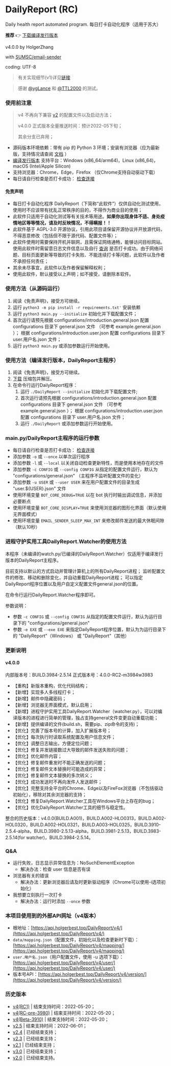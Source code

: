 <!--
    coding = utf-8
    author: holger
    version: 4.0.0
    license: AGPL-3.0
    belong: DailyReport-BasicDataFile
-->

# DailyReport (RC)

Daily health report automated program. 每日打卡自动化程序（适用于苏大）

**推荐** 👉 [下载编译发行版本](https://github.com/HolgerZhang/DailyReport/releases/latest)

v4.0.0 by HolgerZhang

with [SUMSC/email-sender](https://github.com/SUMSC/email-sender)

coding: UTF-8

> 有关实现细节(v1)详见[链接](https://holgerbest.top/2021/01/19/python-selenium/)

> 感谢 [@ygLance](https://github.com/ygLance) 和 [@TTL2000](https://github.com/TTL2000) 的测试。

### 使用前注意

> v4 不再向下兼容 [v2](https://github.com/HolgerZhang/DailyReport/tree/v2) 的配置文件以及启动方法；
> 
> v4.0.0 正式版本全量推送时间：预计2022-05下旬；
> 
> 其余分支已弃用；

- 源码版本环境依赖：带有 pip 的 Python 3 环境；安装有浏览器（应为最新版，支持情况请查阅 [文档](https://www.selenium.dev/downloads/) ）
- [编译发行版本](https://github.com/HolgerZhang/DailyReport/releases/latest) 支持平台：Windows (x86_64/arm64)，Linux (x86_64)，macOS (Intel/Apple Silicon)
- 支持浏览器：Chrome，Edge，Firefox （仅Chrome支持自动驱动下载）
- 每日请自行检查是否打卡成功： [检查连接](http://dk.suda.edu.cn/default/work/suda/jkxxtb/dkjl.jsp)

#### 免责声明

- 每日打卡自动化程序 DailyReport（下简称“此软件”）仅供自动化测试使用，使用时不应该带有扰乱正常秩序的目的，不得作为商业目的使用；
- 此软件只适用于自动化测试等有关技术等用途。<strong>如果你出现身体不适、身处疫情地区等等情况，请及时反映情况，不得瞒报！！</strong>
- 此软件基于 AGPL-3.0 开源协议，引用此项目请保留开源协议并开放源代码，不得恶意修改（包括但不限于源代码、配置文件等）；
- 此软件使用时需要保持开机并联网，且需保证网络通畅，能够访问目标网站。使用此软件时需留意日志文件信息以及自行 [查询](http://dk.suda.edu.cn/default/work/suda/jkxxtb/dkjl.jsp) 是否打卡成功。由于网络问题、目标页面更新等导致的打卡失败、不能连续打卡等问题，此软件以及作者不承担任何责任；
- 其余未尽事宜，此软件以及作者保留解释权利；
- 使用此软件，默认接受以上声明；如不接受，请删除本软件。

### 使用方法（从源码运行）

1. 阅读《免责声明》，接受方可继续。
2. 运行 `python3 -m pip install -r requirements.txt'` 安装依赖
3. 运行 `python3 main.py --initialize` 初始化并下载配置文件；
4. 首次运行请预先根据 configurations/introduction.general.json 配置 configurations 目录下 general.json 文件 （可参考 example.general.json ）；
   根据 configurations/introduction.user.json 配置 configurations 目录下 user.用户名.json 文件；
5. 运行 `python3 main.py` 或添加参数运行开始使用。

### 使用方法（编译发行版本，DailyReport主程序）

1. 阅读《免责声明》，接受方可继续。
2. [下载](https://github.com/HolgerZhang/DailyReport/releases/latest) 压缩包并解压。
3. 在命令行运行DailyReport程序：
   1. 运行 `./DailyReport --initialize` 初始化并下载配置文件;
   2. 首次运行请预先根据 configurations/introduction.general.json 配置 configurations 目录下 general.json 文件 （可参考 example.general.json ）；
   根据 configurations/introduction.user.json 配置 configurations 目录下 user.用户名.json 文件；
   3. 运行 `./DailyReport` 或添加参数运行开始使用。

### main.py/DailyReport主程序的运行参数

- 每日请自行检查是否打卡成功： [检查连接](http://dk.suda.edu.cn/default/work/suda/jkxxtb/dkjl.jsp)
- 添加参数 `-o` 或 `--once` 以单次运行程序
- 添加参数 `-l` 或 `--local` 以关闭自动检查更新特性，而是使用本地存在的文件
- 添加参数 `-c CONFIG` 或 `--config CONFIG` 从指定的配置文件运行，默认为 "configurations/general.json" （主程序不监听配置文件的变化）
- 添加参数 `-u USER` 或 `--user USER` 来在用户配置文件的目录生成 "user.${USER}.json" 文件
- 使用环境变量 `BOT_CORE_DEBUG=TRUE` 以在 bot 执行时输出调试信息，并添加必要断点
- 使用环境变量 `BOT_CORE_DISPLAY=TRUE` 来使用浏览器的图形化界面（默认使用无界面模式）
- 使用环境变量 `EMAIL_SENDER_SLEEP_MAX_INT` 来修改邮件发送的最大休眠间隙（默认10秒）

### 进程守护实用工具DailyReport.Watcher的使用方法

本程序（未编译的watch.py/已编译的DailyReport.Watcher）仅适用于编译发行版本的DailyReport主程序。

目前支持以默认的方式启动并管理计算机上的所有DailyReport进程；
监听配置文件的修改、移动和删除变化，并自动重载DailyReport进程；
可以指定DailyReport程序位置以及用户自定义配置文件general.json的位置。

在命令行运行DailyReport.Watcher程序即可。

参数说明：

- 参数 `-c CONFIG` 或 `--config CONFIG` 从指定的配置文件运行，默认为运行目录下的 "configurations/general.json"
- 参数 `-e EXE` 或 `--exe EXE` 来指定DailyReport程序位置，默认为为运行目录下的 "DailyReport"（Windows） 或 "DailyReport"（其他）

### 更新说明

#### v4.0.0

内部版本号：BUILD.3984-2.5.14
正式版本号：4.0.0-RC2-m3984w3983

- 【重构】新版本重构，优化代码结构；
- 【新增】实现多人多线程打卡；
- 【新增】邮件中隐藏密码；
- 【新增】浏览器无界面模式，默认启用；
- 【新增】进程守护实用工具DailyReport.Watcher（watcher.py），可以对编译版本的进程进行简单的管理，独占支持general文件变更自动重载功能；
- 【新增】提供编译的文件(build.sh，需要pip、zip命令的支持)；
- 【优化】完善了版本号的计算，加入扩展版本号；
- 【优化】每次执行时读取系统配置及用户信息文件；
- 【优化】调整日志输出，方便定位问题；
- 【优化】修复并发链接数过大导致的邮件发送失败的问题；
- 【优化】优化邮件内容；
- 【优化】修复邮件重发时不能正确发送的问题；
- 【优化】修复邮件文本替换时可能造成的异常；
- 【优化】修复邮件文本替换的多次转义；
- 【优化】成功发送时不再向发件人发送邮件；
- 【优化】完整支持全平台的Chrome、Edge以及FireFox浏览器（不包括驱动初始化），移除对其余浏览器的支持；
- 【优化】修复DailyReport.Watcher工具在Windows平台上存在的bug；
- 【优化】优化DailyReport.Watcher工具的细节与稳定性。

整合的历史版本：v4.0.0(BUILD.A001)，BUILD.A002-HLO0313，BUILD.A002-HOL0320，BUILD.A002-HOL0321，BUILD.A003-HOL0325，BUILD.3910-2.5.4-alpha，BUILD.3980-2.5.13-alpha，BUILD.3981-2.5.13，BUILD.3983-2.5.14(for watcher)，BUILD.3984-2.5.14。

### Q&A

- 运行失败，日志显示异常信息为：NoSuchElementException
  - 解决办法：检查 user 信息是否有误
- 浏览器有关的错误
  - 解决办法：更新浏览器后请及时更新驱动程序（Chrome可以使用-i选项初始化）
- 我想要立刻执行一次打卡
  - 解决办法：运行时添加 `--once` 参数

### 本项目使用到的外部API网址（v4版本）

- 根地址：[https://api.holgerbest.top/DailyReport/v4/](https://api.holgerbest.top/DailyReport/v4/)
- `data/mapping.json`（配置文件，初始化以及检查更新时下载）：[https://api.holgerbest.top/DailyReport/v4/mapping/](https://api.holgerbest.top/DailyReport/v4/mapping/)
- `user.用户名.json`（用户配置文件，使用 -u 选项下载）：[https://api.holgerbest.top/DailyReport/v4/user/](https://api.holgerbest.top/DailyReport/v4/user/)
- 版本号API：[https://api.holgerbest.top/DailyReport/v4/version/](https://api.holgerbest.top/DailyReport/v4/version/)


### 历史版本

- [v4(RC1)](https://github.com/HolgerZhang/DailyReport/releases/tag/v4.0.0-RC1) | 结束支持时间：2022-05-20；
- [v4(RC-pre-3980)](https://github.com/HolgerZhang/DailyReport/releases/tag/v4.0.0-3980-2.5.13-alpha) | 结束支持时间：2022-05-20；
- [v4(Beta-3910)](https://github.com/HolgerZhang/DailyReport/releases/tag/v4.0.0-3910-2.5.4-alpha) | 结束支持时间：2022-05-20；
- [v2.5](https://github.com/HolgerZhang/DailyReport/releases/tag/v2.5) | 结束支持时间：2022-06-01；
- [v2.4](https://github.com/HolgerZhang/DailyReport/releases/tag/v2.4) | 已经结束支持；
- [v2.3](https://github.com/HolgerZhang/DailyReport/releases/tag/v2.3) | 已经结束支持；
- [v2.1](https://github.com/HolgerZhang/DailyReport/releases/tag/v2.1) | 已经结束支持；
- [v3.0](https://github.com/HolgerZhang/DailyReport/releases/tag/v3.0) | 已经结束支持；
- [v2.0](https://github.com/HolgerZhang/DailyReport/releases/tag/v2.0) | 已经结束支持。

